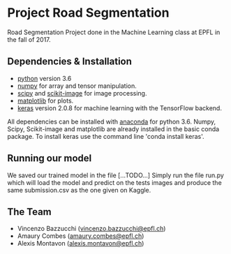 # Project Road Segmentation
Road Segmentation Project done in the Machine Learning class at EPFL in the fall of 2017.

## Dependencies & Installation
- [python](https://www.python.org) version 3.6
- [numpy](http://www.numpy.org) for array and tensor manipulation.
- [scipy](https://www.scipy.org) and [scikit-image](http://scikit-image.org) for image processing.
- [matplotlib](https://matplotlib.org) for plots.
- [keras](https://keras.io) version 2.0.8 for machine learning with the TensorFlow backend.

All dependencies can be installed with [anaconda](https://www.anaconda.com/download/#macos) for python 3.6.
Numpy, Scipy, Scikit-image and matplotlib are already installed in the basic conda package.
To install keras use the command line 'conda install keras'.

## Running our model

We saved our trained model in the file [...TODO...]
Simply run the file run.py which will load the model and predict on the tests images and produce the same submission.csv as the one given on Kaggle.

## The Team
- Vincenzo Bazzucchi (vincenzo.bazzucchi@epfl.ch)
- Amaury Combes (amaury.combes@epfl.ch)
- Alexis Montavon (alexis.montavon@epfl.ch)
